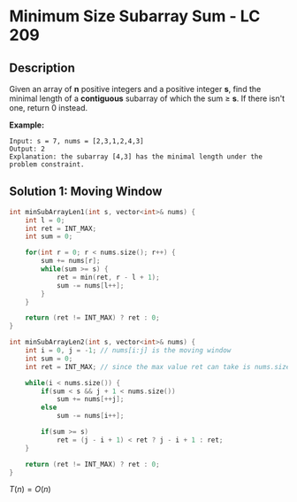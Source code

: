 #  Minimum Size Subarray Sum - LC 209

## Description

Given an array of **n** positive integers and a positive integer **s**, find the minimal length of a **contiguous** subarray of which the sum ≥ **s**. If there isn't one, return 0 instead.

**Example:** 

```
Input: s = 7, nums = [2,3,1,2,4,3]
Output: 2
Explanation: the subarray [4,3] has the minimal length under the problem constraint.
```

## Solution 1: Moving Window

```cpp
int minSubArrayLen1(int s, vector<int>& nums) {
    int l = 0;
    int ret = INT_MAX;
    int sum = 0;

    for(int r = 0; r < nums.size(); r++) {
        sum += nums[r];
        while(sum >= s) {
            ret = min(ret, r - l + 1);
            sum -= nums[l++];
        }
    }

    return (ret != INT_MAX) ? ret : 0;
}

int minSubArrayLen2(int s, vector<int>& nums) {
    int i = 0, j = -1; // nums[i:j] is the moving window
    int sum = 0;
    int ret = INT_MAX; // since the max value ret can take is nums.size(), the initial value should be greater the maximum

    while(i < nums.size()) {
        if(sum < s && j + 1 < nums.size())
            sum += nums[++j];
        else
            sum -= nums[i++];

        if(sum >= s)
            ret = (j - i + 1) < ret ? j - i + 1 : ret;
    }

    return (ret != INT_MAX) ? ret : 0;
}
```

$T(n)=O(n)$

